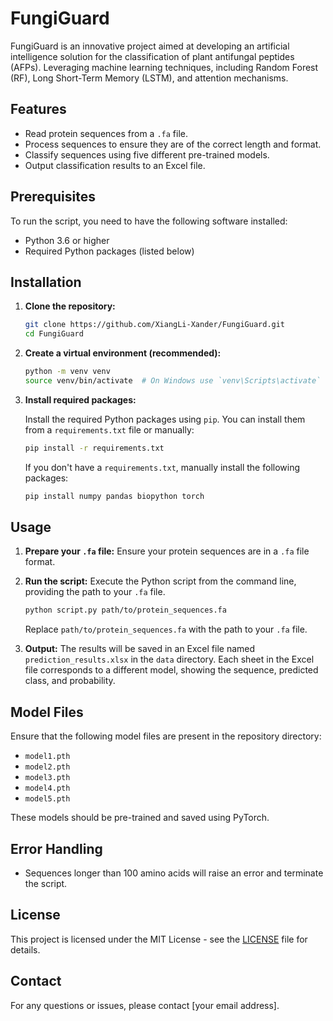 # FungiGuard
FungiGuard is an innovative project aimed at developing an artificial intelligence solution for the classification of plant antifungal peptides (AFPs). Leveraging machine learning techniques, including Random Forest (RF), Long Short-Term Memory (LSTM), and attention mechanisms.

## Features

- Read protein sequences from a `.fa` file.
- Process sequences to ensure they are of the correct length and format.
- Classify sequences using five different pre-trained models.
- Output classification results to an Excel file.

## Prerequisites

To run the script, you need to have the following software installed:

- Python 3.6 or higher
- Required Python packages (listed below)

## Installation

1. **Clone the repository:**

    ```bash
    git clone https://github.com/XiangLi-Xander/FungiGuard.git
    cd FungiGuard
    ```

2. **Create a virtual environment (recommended):**

    ```bash
    python -m venv venv
    source venv/bin/activate  # On Windows use `venv\Scripts\activate`
    ```

3. **Install required packages:**

    Install the required Python packages using `pip`. You can install them from a `requirements.txt` file or manually:

    ```bash
    pip install -r requirements.txt
    ```

    If you don't have a `requirements.txt`, manually install the following packages:

    ```bash
    pip install numpy pandas biopython torch
    ```

## Usage

1. **Prepare your `.fa` file:** Ensure your protein sequences are in a `.fa` file format.

2. **Run the script:** Execute the Python script from the command line, providing the path to your `.fa` file.

    ```bash
    python script.py path/to/protein_sequences.fa
    ```

    Replace `path/to/protein_sequences.fa` with the path to your `.fa` file.

3. **Output:** The results will be saved in an Excel file named `prediction_results.xlsx` in the `data` directory. Each sheet in the Excel file corresponds to a different model, showing the sequence, predicted class, and probability.

## Model Files

Ensure that the following model files are present in the repository directory:

- `model1.pth`
- `model2.pth`
- `model3.pth`
- `model4.pth`
- `model5.pth`

These models should be pre-trained and saved using PyTorch.

## Error Handling

- Sequences longer than 100 amino acids will raise an error and terminate the script.

## License

This project is licensed under the MIT License - see the [LICENSE](LICENSE) file for details.

## Contact

For any questions or issues, please contact [your email address].
